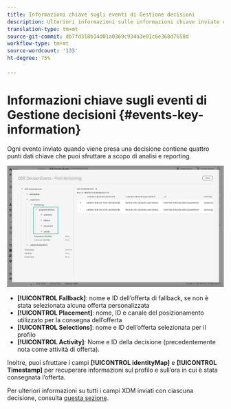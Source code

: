 ```yaml
---
title: Informazioni chiave sugli eventi di Gestione decisioni
description: Ulteriori informazioni sulle informazioni chiave inviate con ogni evento di gestione delle decisioni.
translation-type: tm+mt
source-git-commit: db7fd318b14d01a0369c934a3e01c6e368d7658d
workflow-type: tm+mt
source-wordcount: '133'
ht-degree: 75%

---
```


# Informazioni chiave sugli eventi di Gestione decisioni {#events-key-information}

Ogni evento inviato quando viene presa una decisione contiene quattro punti dati chiave che puoi sfruttare a scopo di analisi e reporting.

![](../../assets/events-dataset-preview.png)

* **[!UICONTROL Fallback]**: nome e ID dell’offerta di fallback, se non è stata selezionata alcuna offerta personalizzata
* **[!UICONTROL Placement]**: nome, ID e canale del posizionamento utilizzato per la consegna dell’offerta
* **[!UICONTROL Selections]**: nome e ID dell’offerta selezionata per il profilo
* **[!UICONTROL Activity]**: Nome e ID della decisione (precedentemente nota come attività di offerta).

Inoltre, puoi sfruttare i campi **[!UICONTROL identityMap]** e **[!UICONTROL Timestamp]** per recuperare informazioni sul profilo e sull’ora in cui è stata consegnata l’offerta.

Per ulteriori informazioni su tutti i campi XDM inviati con ciascuna decisione, consulta [questa sezione](xdm-fields.md).
